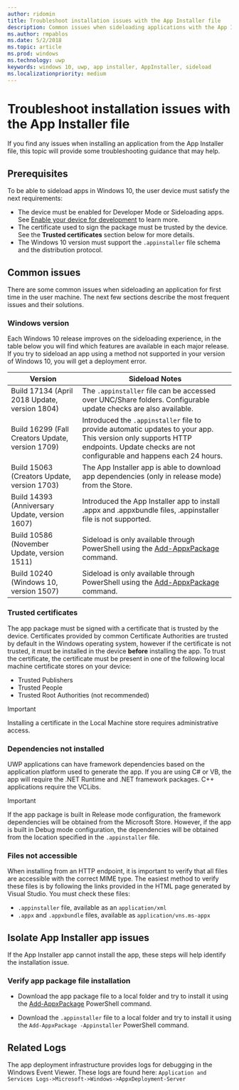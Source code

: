 ```yaml
---
author: ridomin
title: Troubleshoot installation issues with the App Installer file
description: Common issues when sideloading applications with the App Installer file.
ms.author: rmpablos
ms.date: 5/2/2018
ms.topic: article
ms.prod: windows
ms.technology: uwp
keywords: windows 10, uwp, app installer, AppInstaller, sideload
ms.localizationpriority: medium
---
```


# Troubleshoot installation issues with the App Installer file

If you find any issues when installing an application from the App Installer file, this topic will provide some troubleshooting guidance that may help.

## Prerequisites

To be able to sideload apps in Windows 10, the user device must satisfy the next requirements:

- The device must be enabled for Developer Mode or Sideloading apps. See [Enable your device for development](https://docs.microsoft.com/windows/uwp/get-started/enable-your-device-for-development) to learn more.
- The certificate used to sign the package must be trusted by the device. See the **Trusted certificates** section below for more details.
- The Windows 10 version must support the `.appinstaller` file schema and the distribution protocol.

## Common issues

There are some common issues when sideloading an application for first time in the user machine. The next few sections describe the most frequent issues and their solutions.

### Windows version

Each Windows 10 release improves on the sideloading experience, in the table below you will find which features are available in each major release. If you try to sideload an app using a method not supported in your version of Windows 10, you will get a deployment error.

| Version | Sideload Notes |
|---------|----------------|
| Build 17134 (April 2018 Update, version 1804)    | The `.appinstaller` file can be accessed over UNC/Share folders. Configurable update checks are also available. |
| Build 16299 (Fall Creators Update, version 1709) | Introduced the `.appinstaller` file to provide automatic updates to your app. This version only supports HTTP endpoints. Update checks are not configurable and happens each 24 hours. |
| Build 15063 (Creators Update, version 1703)      | The App Installer app is able to download app dependencies (only in release mode) from the Store. |
| Build 14393 (Anniversary Update, version 1607)   | Introduced the App Installer app to install .appx and .appxbundle files, .appinstaller file is not supported. |
| Build 10586 (November Update, version 1511)      | Sideload is only available through PowerShell using the [Add-AppxPackage](https://docs.microsoft.com/powershell/module/appx/add-appxpackage?view=win10-ps) command. |
| Build 10240 (Windows 10, version 1507)           | Sideload is only available through PowerShell using the [Add-AppxPackage](https://docs.microsoft.com/powershell/module/appx/add-appxpackage?view=win10-ps) command. |

### Trusted certificates

The app package must be signed with a certificate that is trusted by the device. Certificates provided by common Certificate Authorities are trusted by default in the Windows operating system, however if the certificate is not trusted, it must be installed in the device **before** installing the app. To trust the certificate, the certificate must be present in one of the following local machine certificate stores on your device:

- Trusted Publishers
- Trusted People
- Trusted Root Authorities (not recommended)

 >[!IMPORTANT]
 > Installing a certificate in the Local Machine store requires administrative access.

### Dependencies not installed 

UWP applications can have framework dependencies based on the application platform used to generate the app. If you are using C# or VB, the app will require the .NET Runtime and .NET framework packages. C++ applications require the VCLibs.

>[!IMPORTANT] 
> If the app package is built in Release mode configuration, the framework dependencies will be obtained from the Microsoft Store. However, if the app is built in Debug mode configuration, the dependencies will be obtained from the location specified in the `.appinstaller` file.

### Files not accessible

When installing from an HTTP endpoint, it is important to verify that all files are accessible with the correct MIME type. The easiest method to verify these files is by following the links provided in the HTML page generated by Visual Studio. You must check these files:

- `.appinstaller` file, available as an `application/xml`
- `.appx` and `.appxbundle` files, available as `application/vns.ms-appx`

## Isolate App Installer app issues

If the App Installer app cannot install the app, these steps will help identify the installation issue.

### Verify app package file installation

- Download the app package file to a local folder and try to install it using the [Add-AppxPackage](https://docs.microsoft.com/powershell/module/appx/add-appxpackage?view=win10-ps) PowerShell command.

- Download the `.appinstaller` file to a local folder and try to install it using the `Add-AppxPackage -Appinstaller` PowerShell command.

## Related Logs

The app deployment infrastructure provides logs for debugging in the Windows Event Viewer. These logs are found here: `Application and Services Logs->Microsoft->Windows->AppxDeployment-Server`



